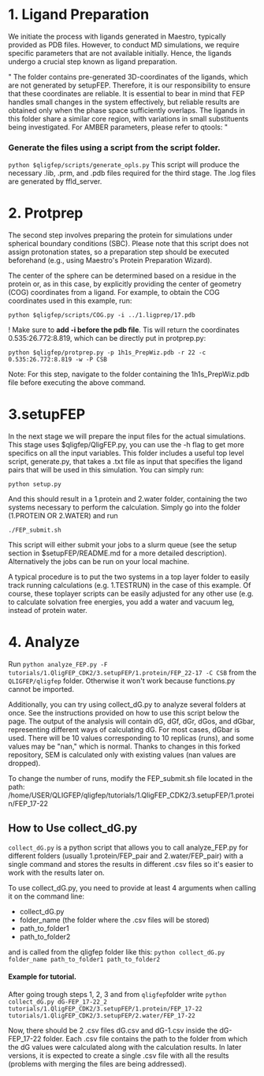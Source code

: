 # 1. Ligand Preparation

We initiate the process with ligands generated in Maestro, typically provided as PDB files. However, to conduct MD simulations, we require specific parameters that are not available initially. Hence, the ligands undergo a crucial step known as ligand preparation.

"
The folder contains pre-generated 3D-coordinates of the ligands, which are not generated by setupFEP. Therefore, it is our responsibility to ensure that these coordinates are reliable. It is essential to bear in mind that FEP handles small changes in the system effectively, but reliable results are obtained only when the phase space sufficiently overlaps. The ligands in this folder share a similar core region, with variations in small substituents being investigated. For AMBER parameters, please refer to qtools:
"

### Generate the files using a script from the script folder. 
`python $qligfep/scripts/generate_opls.py`
This script will produce the necessary .lib, .prm, and .pdb files required for the third stage. The .log files are generated by ffld_server.

# 2. Protprep
The second step involves preparing the protein for simulations under spherical boundary conditions (SBC). Please note that this script does not assign protonation states, so a preparation step should be executed beforehand (e.g., using Maestro's Protein Preparation Wizard).

The center of the sphere can be determined based on a residue in the protein or, as in this case, by explicitly providing the center of geometry (COG) coordinates from a ligand. For example, to obtain the COG coordinates used in this example, run:

`python $qligfep/scripts/COG.py -i ../1.ligprep/17.pdb`

! Make sure to **add -i before the pdb file**. Tis will return the coordinates 0.535:26.772:8.819, which can be directly put in protprep.py:

`python $qligfep/protprep.py -p 1h1s_PrepWiz.pdb -r 22 -c 0.535:26.772:8.819 -w -P CSB`

Note: For this step, navigate to the folder containing the 1h1s_PrepWiz.pdb file before executing the above command.


# 3.setupFEP

In the next stage we will prepare the input files for the actual simulations. This stage uses $qligfep/QligFEP.py, you can use the -h flag to get more specifics on all the input variables. This folder includes a useful top level script, generate.py, that takes a .txt file as input that specifies the ligand pairs that will be used in this simulation. You can simply run:

`python setup.py`

And this should result in a 1.protein and 2.water folder, containing the two systems necessary to perform the calculation. Simply go into the folder (1.PROTEIN OR 2.WATER) and run

`./FEP_submit.sh`

This script will either submit your jobs to a slurm queue (see the setup section in $setupFEP/README.md for a more detailed description). Alternatively the jobs can be run on your local machine.

A typical procedure is to put the two systems in a top layer folder to easily track running calculations (e.g. 1.TESTRUN) in the case of this example. Of course, these toplayer scripts can be easily adjusted for any other use (e.g. to calculate solvation free energies, you add a water and vacuum leg, instead of protein water.


# 4. Analyze

Run `python analyze_FEP.py -F tutorials/1.QligFEP_CDK2/3.setupFEP/1.protein/FEP_22-17 -C CSB` from the `QLIGFEP/qligfep` folder. 
Otherwise it won't work because functions.py cannot be imported. 

Additionally, you can try using collect_dG.py to analyze several folders at once. See the instructions provided on how to use this script below the page. The output of the analysis will contain dG, dGf, dGr, dGos, and dGbar, representing different ways of calculating dG. For most cases, dGbar is used. There will be 10 values corresponding to 10 replicas (runs), and some values may be "nan," which is normal. Thanks to changes in this forked repository, SEM is calculated only with existing values (nan values are dropped).

To change the number of runs, modify the FEP_submit.sh file located in the path: /home/USER/QLIGFEP/qligfep/tutorials/1.QligFEP_CDK2/3.setupFEP/1.protein/FEP_17-22


## How to Use collect_dG.py

`collect_dG.py` is a python script that allows you to call analyze_FEP.py for different folders (usually 1.protein/FEP_pair and 2.water/FEP_pair) with a single command  and stores the results in different .csv files so it's easier to work with the results later on.

To use collect_dG.py, you need to provide at least 4 arguments when calling it on the command line:
- collect_dG.py
- folder_name (the folder where the .csv files will be stored)
- path_to_folder1
- path_to_folder2

and is called from the qligfep folder like this: `python collect_dG.py folder_name path_to_folder1 path_to_folder2`

#### Example for tutorial.
After going trough steps 1, 2, 3 and from `qligfep`folder write
`python collect_dG.py dG-FEP_17-22_2 tutorials/1.QligFEP_CDK2/3.setupFEP/1.protein/FEP_17-22 tutorials/1.QligFEP_CDK2/3.setupFEP/2.water/FEP_17-22`

Now, there should be 2 .csv files dG.csv and dG-1.csv inside the dG-FEP_17-22 folder. Each .csv file contains the path to the folder from which the dG values were calculated along with the calculation results. In later versions, it is expected to create a single .csv file with all the results (problems with merging the files are being addressed).

